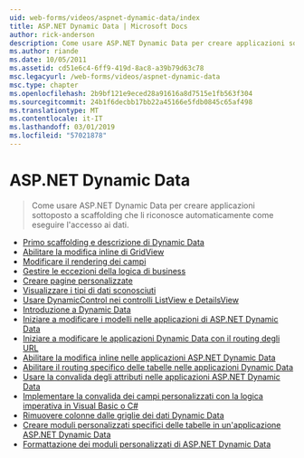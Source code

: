 ```yaml
---
uid: web-forms/videos/aspnet-dynamic-data/index
title: ASP.NET Dynamic Data | Microsoft Docs
author: rick-anderson
description: Come usare ASP.NET Dynamic Data per creare applicazioni sottoposto a scaffolding che li riconosce automaticamente come eseguire l'accesso ai dati.
ms.author: riande
ms.date: 10/05/2011
ms.assetid: cd51e6c4-6ff9-419d-8ac8-a39b79d63c78
msc.legacyurl: /web-forms/videos/aspnet-dynamic-data
msc.type: chapter
ms.openlocfilehash: 2b9bf121e9eced28a91616a8d7515e1fb563f304
ms.sourcegitcommit: 24b1f6decbb17bb22a45166e5fdb0845c65af498
ms.translationtype: MT
ms.contentlocale: it-IT
ms.lasthandoff: 03/01/2019
ms.locfileid: "57021878"
---
```

<a name="aspnet-dynamic-data"></a>ASP.NET Dynamic Data
====================
> Come usare ASP.NET Dynamic Data per creare applicazioni sottoposto a scaffolding che li riconosce automaticamente come eseguire l'accesso ai dati.


- [Primo scaffolding e descrizione di Dynamic Data](your-first-scaffold-and-what-is-dynamic-data.md)
- [Abilitare la modifica inline di GridView](how-do-i-enable-inline-gridview-editing.md)
- [Modificare il rendering dei campi](how-do-i-change-how-my-fields-render.md)
- [Gestire le eccezioni della logica di business](how-do-i-handle-business-logic-exceptions.md)
- [Creare pagine personalizzate](how-do-i-make-custom-pages.md)
- [Visualizzare i tipi di dati sconosciuti](how-do-i-display-unknown-datatypes.md)
- [Usare DynamicControl nei controlli ListView e DetailsView](how-do-i-use-a-dynamiccontrol-in-listview-and-detailsview-controls.md)
- [Introduzione a Dynamic Data](getting-started-with-dynamic-data.md)
- [Iniziare a modificare i modelli nelle applicazioni di ASP.NET Dynamic Data](begin-editing-the-templates-in-aspnet-dynamic-data-applications.md)
- [Iniziare a modificare le applicazioni Dynamic Data con il routing degli URL](begin-modifying-dynamic-data-applications-with-url-routing.md)
- [Abilitare la modifica inline nelle applicazioni ASP.NET Dynamic Data](enable-in-line-editing-in-aspnet-dynamic-data-applications.md)
- [Abilitare il routing specifico delle tabelle nelle applicazioni Dynamic Data](how-to-enable-table-specific-routing-in-dynamic-data-applications.md)
- [Usare la convalida degli attributi nelle applicazioni ASP.NET Dynamic Data](how-to-use-attribute-validation-in-aspnet-dynamic-data-applications.md)
- [Implementare la convalida dei campi personalizzati con la logica imperativa in Visual Basic o C#](how-to-implement-custom-field-validation-with-imperative-logic-in-vb-or-c.md)
- [Rimuovere colonne dalle griglie dei dati Dynamic Data](how-to-remove-columns-from-your-dynamicdata-data-grids.md)
- [Creare moduli personalizzati specifici delle tabelle in un'applicazione ASP.NET Dynamic Data](how-to-create-table-specific-custom-forms-in-an-aspnet-dynamic-data-application.md)
- [Formattazione dei moduli personalizzati di ASP.NET Dynamic Data](aspnet-dynamic-data-custom-form-formatting.md)
